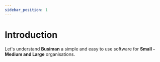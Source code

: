 ```yaml
---
sidebar_position: 1
---
```


# Introduction

Let's understand **Busiman** a simple and easy to use software for **Small - Medium and Large** organisations.

